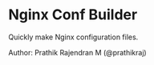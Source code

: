 Nginx Conf Builder
==================

Quickly make Nginx configuration files.

Author: Prathik Rajendran M (@prathikraj)

